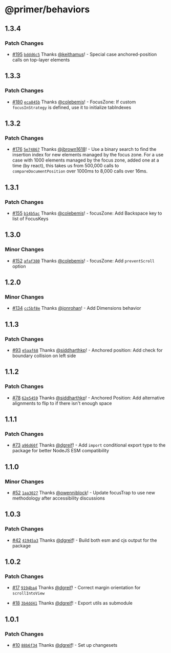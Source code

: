 # @primer/behaviors

## 1.3.4

### Patch Changes

- [#195](https://github.com/primer/behaviors/pull/195) [`bddd6c5`](https://github.com/primer/behaviors/commit/bddd6c5be9af240d43a53cc062a0f07a65e695af) Thanks [@keithamus](https://github.com/keithamus)! - Special case anchored-position calls on top-layer elements

## 1.3.3

### Patch Changes

- [#180](https://github.com/primer/behaviors/pull/180) [`eca845b`](https://github.com/primer/behaviors/commit/eca845b9dbcd49383766ee55dfdcfa4fafbda4a6) Thanks [@colebemis](https://github.com/colebemis)! - FocusZone: If custom `focusInStrategy` is defined, use it to initialize tabIndexes

## 1.3.2

### Patch Changes

- [#176](https://github.com/primer/behaviors/pull/176) [`5e74867`](https://github.com/primer/behaviors/commit/5e7486702074bbb89e6a7a96a4b0db71d763c74c) Thanks [@jbrown1618](https://github.com/jbrown1618)! - Use a binary search to find the insertion index for new elements managed by the focus zone.
  For a use case with 1000 elements managed by the focus zone, added one at a time (by react),
  this takes us from 500,000 calls to `compareDocumentPosition` over 1000ms to 8,000 calls
  over 16ms.

## 1.3.1

### Patch Changes

- [#155](https://github.com/primer/behaviors/pull/155) [`b14b5ac`](https://github.com/primer/behaviors/commit/b14b5ac5dc2ef9957e4b585e27acf7d5566edd5a) Thanks [@colebemis](https://github.com/colebemis)! - focusZone: Add Backspace key to list of FocusKeys

## 1.3.0

### Minor Changes

- [#152](https://github.com/primer/behaviors/pull/152) [`afaf380`](https://github.com/primer/behaviors/commit/afaf380893cb858e6c85515bb490866d76d3d8b7) Thanks [@colebemis](https://github.com/colebemis)! - focusZone: Add `preventScroll` option

## 1.2.0

### Minor Changes

- [#134](https://github.com/primer/behaviors/pull/134) [`cc5bf8e`](https://github.com/primer/behaviors/commit/cc5bf8e8404594bc6b3ff1493f253b171bfb03c0) Thanks [@jonrohan](https://github.com/jonrohan)! - Add Dimensions behavior

## 1.1.3

### Patch Changes

- [#93](https://github.com/primer/behaviors/pull/93) [`e5aaf68`](https://github.com/primer/behaviors/commit/e5aaf688b084bf6e425c6bdb0963aa50aacf8fa4) Thanks [@siddharthkp](https://github.com/siddharthkp)! - Anchored position: Add check for boundary collision on left side

## 1.1.2

### Patch Changes

- [#78](https://github.com/primer/behaviors/pull/78) [`62e5459`](https://github.com/primer/behaviors/commit/62e545913dae8ca42f88fd6184f190cdf3df9c4c) Thanks [@siddharthkp](https://github.com/siddharthkp)! - Anchored Position: Add alternative alignments to flip to if there isn't enough space

## 1.1.1

### Patch Changes

- [#73](https://github.com/primer/behaviors/pull/73) [`a96d60f`](https://github.com/primer/behaviors/commit/a96d60fdb2a2ffdde71a22ea29fa2c788bf4c6aa) Thanks [@dgreif](https://github.com/dgreif)! - Add `import` conditional export type to the package for better NodeJS ESM compatibility

## 1.1.0

### Minor Changes

- [#52](https://github.com/primer/behaviors/pull/52) [`1aa3027`](https://github.com/primer/behaviors/commit/1aa302782e3c833f9d9c27f602a046e81f05c3e5) Thanks [@owenniblock](https://github.com/owenniblock)! - Update focusTrap to use new methodology after accessibility discussions

## 1.0.3

### Patch Changes

- [#42](https://github.com/primer/behaviors/pull/42) [`41945a3`](https://github.com/primer/behaviors/commit/41945a37ef07da82ce5a29feb03d7a7d96ec76ea) Thanks [@dgreif](https://github.com/dgreif)! - Build both esm and cjs output for the package

## 1.0.2

### Patch Changes

- [#17](https://github.com/primer/behaviors/pull/17) [`9194ba4`](https://github.com/primer/behaviors/commit/9194ba403502b4acba0be03bed1a765c1ba81340) Thanks [@dgreif](https://github.com/dgreif)! - Correct margin orientation for `scrollIntoView`

* [#18](https://github.com/primer/behaviors/pull/18) [`3b4dd41`](https://github.com/primer/behaviors/commit/3b4dd414175417f83bd144939fe74b2a01bc7136) Thanks [@dgreif](https://github.com/dgreif)! - Export utils as submodule

## 1.0.1

### Patch Changes

- [#10](https://github.com/primer/behaviors/pull/10) [`88b6f34`](https://github.com/primer/behaviors/commit/88b6f34bf4874f3c81473020a01a58b197dd6e16) Thanks [@dgreif](https://github.com/dgreif)! - Set up changesets
